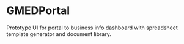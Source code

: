 # GMEDPortal

Prototype UI for portal to business info dashboard with spreadsheet template
generator and document library. 
